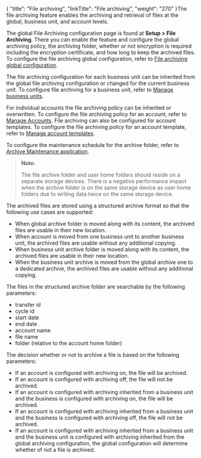 {
    "title": "File archiving",
    "linkTitle": "File archiving",
    "weight": "270"
}The file archiving feature enables the archiving and retrieval of files at the global, business unit, and account levels.

The global File Archiving configuration page is found at **Setup &gt; File Archiving**. There you can enable the feature and configure the global archiving policy, the archiving folder, whether or not encryption is required including the encryption certificate, and how long to keep the archived files. To configure the file archiving global configuration, refer to <a href="t_st_file_archiving_conf" class="MCXref xref">File archiving global configuration</a>.

The file archiving configuration for each business unit can be inherited from the global file archiving configuration or changed for the current business unit. To configure file archiving for a business unit, refer to <a href="" class="MCXref xref">Manage business units</a>.

For individual accounts the file archiving policy can be inherited or overwritten. To configure the file archiving policy for an account, refer to <a href="../../accounts" class="MCXref xref">Manage Accounts</a>. File archiving can also be configured for account templates. To configure the file archiving policy for an account template, refer to <a href="../../c_st_advancedaccountadministration/c_st_accounttemplates/t_st_accounttemplates" class="MCXref xref">Manage account templates</a>.

To configure the maintenance schedule for the archive folder, refer to <a href="../../applications/applicationsarchivemaintenance" class="MCXref xref">Archive Maintenance application</a>.

> **Note:**
>
> The file archive folder and user home folders should reside on a separate storage devices. There is a negative performance impact when the archive folder is on the same storage device as user home folders due to writing data twice on the same storage device.

The archived files are stored using a structured archive format so that the following use cases are supported:

-   When global archive folder is moved along with its content, the archived files are usable in their new location.
-   When account is moved from one business unit to another business unit, the archived files are usable without any additional copying.
-   When business unit archive folder is moved along with its content, the archived files are usable in their new location.
-   When the business unit archive is moved from the global archive one to a dedicated archive, the archived files are usable without any additional copying.

The files in the structured archive folder are searchable by the following parameters:

-   transfer id
-   cycle id
-   start date
-   end date
-   account name
-   file name
-   folder (relative to the account home folder)

The decision whether or not to archive a file is based on the following parameters:

-   If an account is configured with archiving on, the file will be archived.
-   If an account is configured with archiving off, the file will not be archived.
-   If an account is configured with archiving inherited from a business unit and the business is configured with archiving on, the file will be archived.
-   If an account is configured with archiving inherited from a business unit and the business is configured with archiving off, the file will not be archived.
-   If an account is configured with archiving inherited from a business unit and the business unit is configured with archiving inherited from the global archiving configuration, the global configuration will determine whether of not a file is archived.
